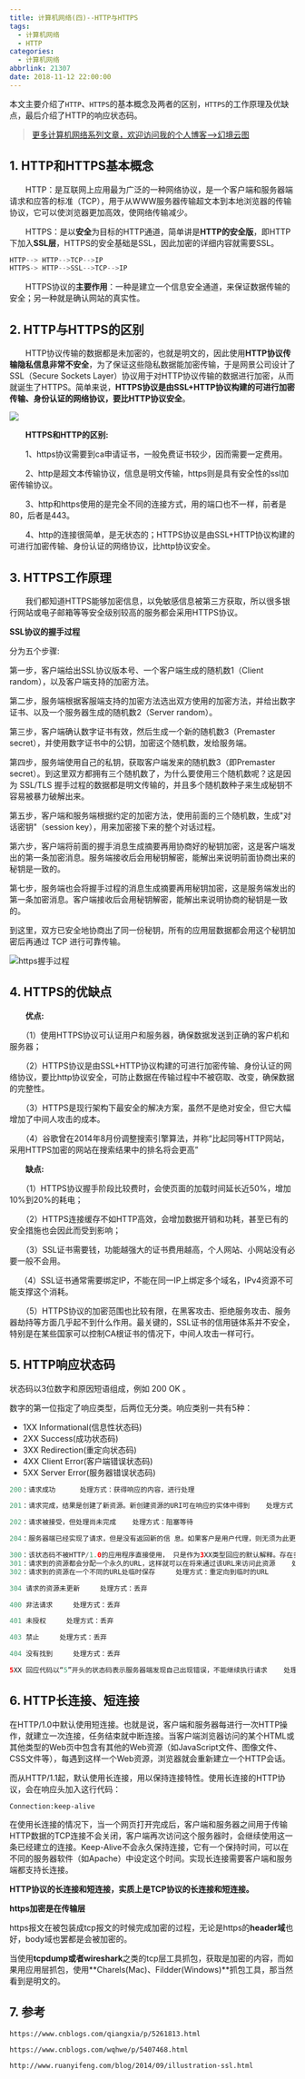 ```yaml
---
title: 计算机网络(四)--HTTP与HTTPS
tags:
  - 计算机网络
  - HTTP
categories:
  - 计算机网络
abbrlink: 21307
date: 2018-11-12 22:00:00
---
```


本文主要介绍了`HTTP`、`HTTPS`的基本概念及两者的区别，`HTTPS`的工作原理及优缺点，最后介绍了HTTP的响应状态码。

<!--more-->

> [更多计算机网络系列文章，欢迎访问我的个人博客-->幻境云图](https://www.lixueduan.com/tags/%E8%AE%A1%E7%AE%97%E6%9C%BA%E7%BD%91%E7%BB%9C/)

## 1. HTTP和HTTPS基本概念

　　HTTP：是互联网上应用最为广泛的一种网络协议，是一个客户端和服务器端请求和应答的标准（TCP），用于从WWW服务器传输超文本到本地浏览器的传输协议，它可以使浏览器更加高效，使网络传输减少。

　　HTTPS：是以**安全**为目标的HTTP通道，简单讲是**HTTP的安全版**，即HTTP下加入**SSL层**，HTTPS的安全基础是SSL，因此加密的详细内容就需要SSL。

```java
HTTP--> HTTP-->TCP-->IP
HTTPS-> HTTP-->SSL-->TCP-->IP
```

　　HTTPS协议的**主要作用**：一种是建立一个信息安全通道，来保证数据传输的安全；另一种就是确认网站的真实性。

## 2. HTTP与HTTPS的区别

　　HTTP协议传输的数据都是未加密的，也就是明文的，因此使用**HTTP协议传输隐私信息非常不安全**，为了保证这些隐私数据能加密传输，于是网景公司设计了SSL（Secure Sockets Layer）协议用于对HTTP协议传输的数据进行加密，从而就诞生了HTTPS。简单来说，**HTTPS协议是由SSL+HTTP协议构建的可进行加密传输、身份认证的网络协议，要比HTTP协议安全**。

![](https://github.com/illusorycloud/illusorycloud.github.io/raw/hexo/myImages/network/https-key-lvalue.jpg)

　　**HTTPS和HTTP的区别:**

　　1、https协议需要到ca申请证书，一般免费证书较少，因而需要一定费用。

　　2、http是超文本传输协议，信息是明文传输，https则是具有安全性的ssl加密传输协议。

　　3、http和https使用的是完全不同的连接方式，用的端口也不一样，前者是80，后者是443。

　　4、http的连接很简单，是无状态的；HTTPS协议是由SSL+HTTP协议构建的可进行加密传输、身份认证的网络协议，比http协议安全。

## 3. HTTPS工作原理

　　我们都知道HTTPS能够加密信息，以免敏感信息被第三方获取，所以很多银行网站或电子邮箱等等安全级别较高的服务都会采用HTTPS协议。

**SSL协议的握手过程**

分为五个步骤:

第一步，客户端给出SSL协议版本号、一个客户端生成的随机数1（Client random），以及客户端支持的加密方法。

第二步，服务端根据客服端支持的加密方法选出双方使用的加密方法，并给出数字证书、以及一个服务器生成的随机数2（Server random）。

第三步，客户端确认数字证书有效，然后生成一个新的随机数3（Premaster secret），并使用数字证书中的公钥，加密这个随机数，发给服务端。

第四步，服务端使用自己的私钥，获取客户端发来的随机数3（即Premaster secret）。到这里双方都拥有三个随机数了，为什么要使用三个随机数呢？这是因为 SSL/TLS 握手过程的数据都是明文传输的，并且多个随机数种子来生成秘钥不容易被暴力破解出来。 

第五步，客户端和服务端根据约定的加密方法，使用前面的三个随机数，生成"对话密钥"（session key），用来加密接下来的整个对话过程。

第六步，客户端将前面的握手消息生成摘要再用协商好的秘钥加密，这是客户端发出的第一条加密消息。服务端接收后会用秘钥解密，能解出来说明前面协商出来的秘钥是一致的。 

第七步，服务端也会将握手过程的消息生成摘要再用秘钥加密，这是服务端发出的第一条加密消息。客户端接收后会用秘钥解密，能解出来说明协商的秘钥是一致的。 

到这里，双方已安全地协商出了同一份秘钥，所有的应用层数据都会用这个秘钥加密后再通过 TCP 进行可靠传输。 

  ![https握手过程](https://github.com/illusorycloud/illusorycloud.github.io/raw/hexo/myImages/network/https-ssl-connection.png)

## 4. HTTPS的优缺点

　　**优点:**

　　（1）使用HTTPS协议可认证用户和服务器，确保数据发送到正确的客户机和服务器；

　　（2）HTTPS协议是由SSL+HTTP协议构建的可进行加密传输、身份认证的网络协议，要比http协议安全，可防止数据在传输过程中不被窃取、改变，确保数据的完整性。

　　（3）HTTPS是现行架构下最安全的解决方案，虽然不是绝对安全，但它大幅增加了中间人攻击的成本。

　　（4）谷歌曾在2014年8月份调整搜索引擎算法，并称“比起同等HTTP网站，采用HTTPS加密的网站在搜索结果中的排名将会更高”

　　**缺点:**

　　（1）HTTPS协议握手阶段比较费时，会使页面的加载时间延长近50%，增加10%到20%的耗电；

　　（2）HTTPS连接缓存不如HTTP高效，会增加数据开销和功耗，甚至已有的安全措施也会因此而受到影响；

　　（3）SSL证书需要钱，功能越强大的证书费用越高，个人网站、小网站没有必要一般不会用。

　   （4）SSL证书通常需要绑定IP，不能在同一IP上绑定多个域名，IPv4资源不可能支撑这个消耗。

　　（5）HTTPS协议的加密范围也比较有限，在黑客攻击、拒绝服务攻击、服务器劫持等方面几乎起不到什么作用。最关键的，SSL证书的信用链体系并不安全，特别是在某些国家可以控制CA根证书的情况下，中间人攻击一样可行。

## 5. HTTP响应状态码

状态码以3位数字和原因短语组成，例如 200 OK 。

数字的第一位指定了响应类型，后两位无分类。响应类别一共有5种：

- 1XX Informational(信息性状态码)
- 2XX Success(成功状态码)
- 3XX Redirection(重定向状态码)
- 4XX Client Error(客户端错误状态码)
- 5XX Server Error(服务器错误状态码)

```java
200：请求成功      处理方式：获得响应的内容，进行处理 

201：请求完成，结果是创建了新资源。新创建资源的URI可在响应的实体中得到    处理方式：爬虫中不会遇到 

202：请求被接受，但处理尚未完成    处理方式：阻塞等待 

204：服务器端已经实现了请求，但是没有返回新的信 息。如果客户是用户代理，则无须为此更新自身的文档视图。    处理方式：丢弃

300：该状态码不被HTTP/1.0的应用程序直接使用， 只是作为3XX类型回应的默认解释。存在多个可用的被请求资源。    处理方式：若程序中能够处理，则进行进一步处理，如果程序中不能处理，则丢弃
301：请求到的资源都会分配一个永久的URL，这样就可以在将来通过该URL来访问此资源    处理方式：重定向到分配的URL
302：请求到的资源在一个不同的URL处临时保存     处理方式：重定向到临时的URL 

304 请求的资源未更新     处理方式：丢弃 

400 非法请求     处理方式：丢弃 

401 未授权     处理方式：丢弃 

403 禁止     处理方式：丢弃 

404 没有找到     处理方式：丢弃 

5XX 回应代码以“5”开头的状态码表示服务器端发现自己出现错误，不能继续执行请求    处理方式：丢弃
```

## 6. HTTP长连接、短连接

在HTTP/1.0中默认使用短连接。也就是说，客户端和服务器每进行一次HTTP操作，就建立一次连接，任务结束就中断连接。当客户端浏览器访问的某个HTML或其他类型的Web页中包含有其他的Web资源（如JavaScript文件、图像文件、CSS文件等），每遇到这样一个Web资源，浏览器就会重新建立一个HTTP会话。

而从HTTP/1.1起，默认使用长连接，用以保持连接特性。使用长连接的HTTP协议，会在响应头加入这行代码：

```
Connection:keep-alive
```

在使用长连接的情况下，当一个网页打开完成后，客户端和服务器之间用于传输HTTP数据的TCP连接不会关闭，客户端再次访问这个服务器时，会继续使用这一条已经建立的连接。Keep-Alive不会永久保持连接，它有一个保持时间，可以在不同的服务器软件（如Apache）中设定这个时间。实现长连接需要客户端和服务端都支持长连接。

**HTTP协议的长连接和短连接，实质上是TCP协议的长连接和短连接。**

**https加密是在传输层** 

https报文在被包装成tcp报文的时候完成加密的过程，无论是https的**header域**也好，body域也罢都是会被加密的。

当使用**tcpdump或者wireshark**之类的tcp层工具抓包，获取是加密的内容，而如果用应用层抓包，使用**Charels(Mac)、Fildder(Windows)**抓包工具，那当然看到是明文的。

## 7. 参考

`https://www.cnblogs.com/qiangxia/p/5261813.html`

`https://www.cnblogs.com/wqhwe/p/5407468.html`

`http://www.ruanyifeng.com/blog/2014/09/illustration-ssl.html`